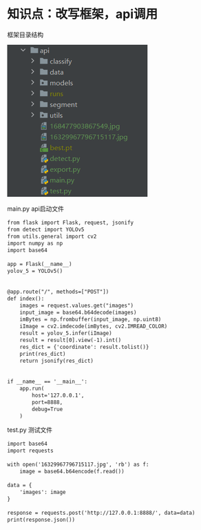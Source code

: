 # 知识点：改写框架，api调用

框架目录结构

![属性文本](./img/1.png)

main.py api启动文件

    from flask import Flask, request, jsonify
    from detect import YOLOv5
    from utils.general import cv2
    import numpy as np
    import base64
    
    app = Flask(__name__)
    yolov_5 = YOLOv5()
    
    
    @app.route("/", methods=["POST"])
    def index():
        images = request.values.get("images")
        input_image = base64.b64decode(images)
        imBytes = np.frombuffer(input_image, np.uint8)
        iImage = cv2.imdecode(imBytes, cv2.IMREAD_COLOR)
        result = yolov_5.infer(iImage)
        result = result[0].view(-1).int()
        res_dict = {'coordinate': result.tolist()}
        print(res_dict)
        return jsonify(res_dict)
    
    
    if __name__ == '__main__':
        app.run(
            host='127.0.0.1',
            port=8888,
            debug=True
        )

test.py 测试文件

    import base64
    import requests
    
    with open('16329967796715117.jpg', 'rb') as f:
        image = base64.b64encode(f.read())
    
    data = {
        'images': image
    }
    
    response = requests.post('http://127.0.0.1:8888/', data=data)
    print(response.json())
